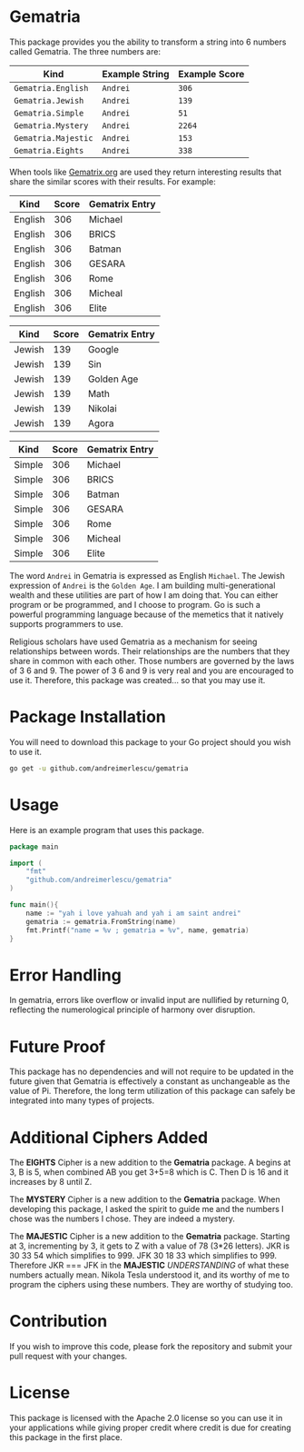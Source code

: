 # Gematria

This package provides you the ability to transform a string into 6 numbers called Gematria. The three numbers are: 

| Kind                | Example String | Example Score |
|---------------------|----------------|---------------|
| `Gematria.English`  | `Andrei`       | `306`         |
| `Gematria.Jewish`   | `Andrei`       | `139`         |
| `Gematria.Simple`   | `Andrei`       | `51`          |
| `Gematria.Mystery`  | `Andrei`       | `2264`        |
| `Gematria.Majestic` | `Andrei`       | `153`         | 
| `Gematria.Eights`   | `Andrei`       | `338`         | 

When tools like [Gematrix.org](https://gematrix.org?utm_source=projectapario&word=andrei) are used they return
interesting results that share the similar scores with their results. For example: 

| Kind    | Score | Gematrix Entry |
|---------|-------|----------------|
| English | 306   | Michael        |
| English | 306   | BRICS          |
| English | 306   | Batman         |
| English | 306   | GESARA         |
| English | 306   | Rome           | 
| English | 306   | Micheal        |
| English | 306   | Elite          |


| Kind   | Score | Gematrix Entry |
|--------|-------|----------------|
| Jewish | 139   | Google         |
| Jewish | 139   | Sin            |
| Jewish | 139   | Golden Age     |
| Jewish | 139   | Math           |
| Jewish | 139   | Nikolai        |
| Jewish | 139   | Agora          |


| Kind   | Score | Gematrix Entry |
|--------|-------|----------------|
| Simple | 306   | Michael        |
| Simple | 306   | BRICS          |
| Simple | 306   | Batman         |
| Simple | 306   | GESARA         |
| Simple | 306   | Rome           | 
| Simple | 306   | Micheal        |
| Simple | 306   | Elite          |

The word `Andrei` in Gematria is expressed as English `Michael`. The Jewish expression of `Andrei` is 
the `Golden Age`. I am building multi-generational wealth and these utilities are part of how I am 
doing that. You can either program or  be programmed, and I choose to program. Go is such a powerful 
programming language because of the memetics that it  natively supports programmers to use. 

Religious scholars have used Gematria as a mechanism for seeing relationships between words. Their 
relationships are the numbers that they share in common with each other. Those numbers are governed 
by the laws of 3 6 and 9. The power of 3 6 and 9 is very real and you are encouraged to use it. 
Therefore, this package was created... so that you may use it.

# Package Installation

You will need to download this package to your Go project should you wish to use it. 

```bash
go get -u github.com/andreimerlescu/gematria
```

# Usage

Here is an example program that uses this package.

```go
package main

import (
	"fmt"
	"github.com/andreimerlescu/gematria"
)

func main(){
	name := "yah i love yahuah and yah i am saint andrei"
	gematria := gematria.FromString(name)
	fmt.Printf("name = %v ; gematria = %v", name, gematria)
}
```

# Error Handling

In gematria, errors like overflow or invalid input are nullified by returning 0, reflecting the 
numerological principle of harmony over disruption.

# Future Proof

This package has no dependencies and will not require to be updated in the future given that Gematria 
is effectively  a constant as unchangeable as the value of Pi. Therefore, the long term utilization of 
this package can safely be integrated into many types of projects.

# Additional Ciphers Added

The **EIGHTS** Cipher is a new addition to the __Gematria__ package. A begins at 3, B is 5, when combined 
AB you get  3+5=8 which is C. Then D is 16 and it increases by 8 until Z.

The **MYSTERY** Cipher is a new addition to the __Gematria__ package. When developing this package, I asked 
the spirit  to guide me and the numbers I chose was the numbers I chose. They are indeed a mystery. 

The **MAJESTIC** Cipher is a new addition to the __Gematria__ package. Starting at 3, incrementing by 3, 
it gets  to Z with a value of 78 (3*26 letters). JKR is 30 33 54 which simplifies to 999. JFK 30 18 33 
which simplifies to 999.  Therefore JKR === JFK in the **MAJESTIC** _UNDERSTANDING_ of what these numbers 
actually mean. Nikola Tesla understood  it, and its worthy of me to program the ciphers using these numbers. 
They are worthy of studying too.

# Contribution

If you wish to improve this code, please fork the repository and submit your pull request with your changes.

# License

This package is licensed with the Apache 2.0 license so you can use it in your applications while giving proper
credit where credit is due for creating this package in the first place. 